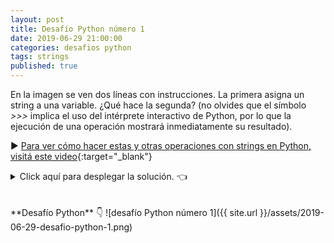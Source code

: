 ```yaml
---
layout: post
title: Desafío Python número 1
date: 2019-06-29 21:00:00
categories: desafios python
tags: strings
published: true
---
```


En la imagen se ven dos líneas con instrucciones. La primera asigna un string a una variable. ¿Qué hace la segunda? (no olvides que el símbolo *>>>* implica el uso del intérprete interactivo de Python, por lo que la ejecución de una operación mostrará inmediatamente su resultado).

▶️ [Para ver cómo hacer estas y otras operaciones con strings en Python, visitá este video](https://www.youtube.com/watch?v=xAigyL6Lz2s){:target="_blank"}

<details><summary>Click aquí para desplegar la solución. 👈</summary>
<br />La opción correcta es la b).
<br />
<br />✏️ Explicación:
<br />✅ Opción b): la operación c[:13:2] obtiene una rebanada del string c, desde el inicio y hasta el carácter en la posición 13 (o, lo que es igual, hasta la 12 inclusive), salteando caracteres de 2 en 2. Eso nos deja con el string "et su t", a lo cual se le concatena un carácter: el de la posición 16 de c, ya que len(c) es 17, al restar 1 obtenemos el 16, y la posición 16 del string c es el carácter "g".
<br />
<br />🚫 Opciones incorrectas:
<br />▪️ El string de la opción a) se obtendría si se hiciese la operación c[13:2:-1] que obtiene una rebanada desde el carácter en la posición 13 (la "r" de la palabra "string") hasta el carácter en la posición 2 (o, lo que es igua, la posición 3 inclusive), que es la última "e" de la palabra "este". Va en sentido inverso porque se indicó un "step" o "paso" de -1.
<br />▪️ La opción c) plantea un error, pero ese no es el caso. Dos cosas podían prestarse a confusión: que la rebanada c[:13:2] no tuviera una posición de inicio, pero al dejarla en blanco se toma por defecto desde el principio del string; o que len(c) da el número 17 mientras que el índice del string va del 0 al 16, pero al restarle 1 entonces obtenemos el 16 que señala el último carácter.
<br />
<br />
<div markdown="1">💻 [Código ejecutable](https://repl.it/@programacionde1/Python-Desafio-1){:target="_blank"}
  </div>
<br />
<div markdown="1">![Solución al desafío]({{ site.url }}/assets/2019-06-29-desafio-python-1-solucion.png)
  </div></details>

<br />
<br />
**Desafío Python** 👇
![desafío Python número 1]({{ site.url }}/assets/2019-06-29-desafio-python-1.png)

